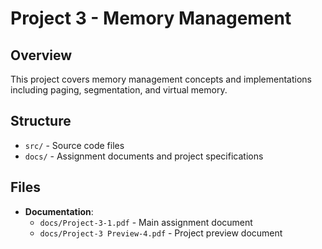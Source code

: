 # Project 3 - Memory Management

## Overview
This project covers memory management concepts and implementations including paging, segmentation, and virtual memory.

## Structure
- `src/` - Source code files
- `docs/` - Assignment documents and project specifications

## Files
- **Documentation**:
  - `docs/Project-3-1.pdf` - Main assignment document
  - `docs/Project-3 Preview-4.pdf` - Project preview document
